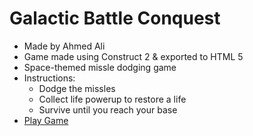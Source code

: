 # Galactic Battle Conquest
- Made by Ahmed Ali
- Game made using Construct 2 & exported to HTML 5
- Space-themed missle dodging game
- Instructions:
  - Dodge the missles
  - Collect life powerup to restore a life
  - Survive until you reach your base
- [Play Game](https://galactic-battle-conquest.surge.sh/ "Play GBC")
